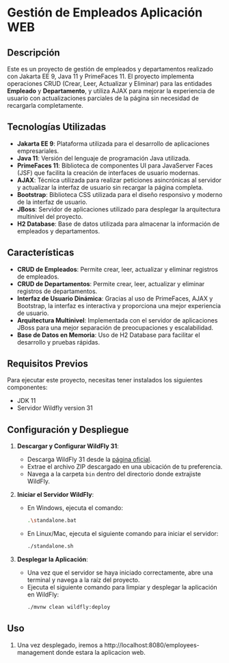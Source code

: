 # Gestión de Empleados Aplicación WEB

## Descripción

Este es un proyecto de gestión de empleados y departamentos realizado con Jakarta EE 9, Java 11 y PrimeFaces 11. El proyecto implementa operaciones CRUD (Crear, Leer, Actualizar y Eliminar) para las entidades **Empleado** y **Departamento**, y utiliza AJAX para mejorar la experiencia de usuario con actualizaciones parciales de la página sin necesidad de recargarla completamente.

## Tecnologías Utilizadas

- **Jakarta EE 9**: Plataforma utilizada para el desarrollo de aplicaciones empresariales.
- **Java 11**: Versión del lenguaje de programación Java utilizada.
- **PrimeFaces 11**: Biblioteca de componentes UI para JavaServer Faces (JSF) que facilita la creación de interfaces de usuario modernas.
- **AJAX**: Técnica utilizada para realizar peticiones asincrónicas al servidor y actualizar la interfaz de usuario sin recargar la página completa.
- **Bootstrap**: Biblioteca CSS utilizada para el diseño responsivo y moderno de la interfaz de usuario.
- **JBoss**: Servidor de aplicaciones utilizado para desplegar la arquitectura multinivel del proyecto.
- **H2 Database**: Base de datos utilizada para almacenar la información de empleados y departamentos.

## Características

- **CRUD de Empleados**: Permite crear, leer, actualizar y eliminar registros de empleados.
- **CRUD de Departamentos**: Permite crear, leer, actualizar y eliminar registros de departamentos.
- **Interfaz de Usuario Dinámica**: Gracias al uso de PrimeFaces, AJAX y Bootstrap, la interfaz es interactiva y proporciona una mejor experiencia de usuario.
- **Arquitectura Multinivel**: Implementada con el servidor de aplicaciones JBoss para una mejor separación de preocupaciones y escalabilidad.
- **Base de Datos en Memoria**: Uso de H2 Database para facilitar el desarrollo y pruebas rápidas.

## Requisitos Previos

Para ejecutar este proyecto, necesitas tener instalados los siguientes componentes:

- JDK 11
- Servidor Wildfly version 31

## Configuración y Despliegue

1. **Descargar y Configurar WildFly 31**:
    - Descarga WildFly 31 desde la [página oficial](https://www.wildfly.org/downloads/).
    - Extrae el archivo ZIP descargado en una ubicación de tu preferencia.
    - Navega a la carpeta `bin` dentro del directorio donde extrajiste WildFly.

2. **Iniciar el Servidor WildFly**:
    - En Windows, ejecuta el comando:
      ```bash
      .\standalone.bat
      ```
   - En Linux/Mac, ejecuta el siguiente comando para iniciar el servidor:
     ```bash
     ./standalone.sh
     ```

3. **Desplegar la Aplicación**:
    - Una vez que el servidor se haya iniciado correctamente, abre una terminal y navega a la raíz del proyecto.
    - Ejecuta el siguiente comando para limpiar y desplegar la aplicación en WildFly:
      ```bash
      ./mvnw clean wildfly:deploy
      ```

## Uso

1. Una vez desplegado, iremos a http://localhost:8080/employees-management donde estara
la aplicacion web.

